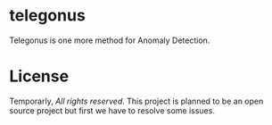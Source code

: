 # telegonus
Telegonus is one more method for Anomaly Detection.

# License
Temporarly, *All rights reserved*. This project is planned to be an open source project but first we have to resolve some issues.  
